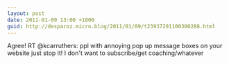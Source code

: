 ```yaml
---
layout: post
date: 2011-01-09 13:00 +1000
guid: http://desparoz.micro.blog/2011/01/09/t23937201100300288.html
---
```

Agree! RT @kcarruthers: ppl with annoying pop up message boxes on your website just stop it! I don't want to subscribe/get coaching/whatever
